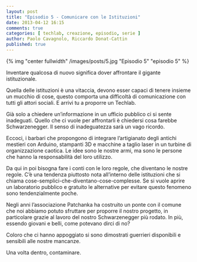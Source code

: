 ```yaml
---
layout: post
title: "Episodio 5 - Comunicare con le Istituzioni"
date: 2013-04-12 16:15
comments: true
categories: [ techlab, creazione, episodio, serie ]
author: Paolo Cavagnolo, Riccardo Donat-Cattin
published: true
---
```


{% img "center fullwidth" /images/posts/5.jpg "Episodio 5" "episodio 5" %}

Inventare qualcosa di nuovo significa dover affrontare il gigante istituzionale.

Quella delle istituzioni è una vitaccia, devono esser capaci di tenere insieme un mucchio di cose, questo comporta una difficoltà di comunicazione con tutti gli attori sociali. E arrivi tu a proporre un Techlab.

Già solo a chiedere un’informazione in un ufficio pubblico ci si sente inadeguati. Quello che ci vuole per affrontarli è chiedersi cosa farebbe Schwarzenegger. Il senso di inadeguatezza sarà un vago ricordo.

Eccoci, i barbari che propongono di integrare l’artigianato degli antichi mestieri con Arduino, stampanti 3D e macchine a taglio laser in un turbine di organizzazione caotica. Le idee sono le nostre armi, ma sono le persone che hanno la responsabilità del loro utilizzo.

Da qui in poi bisogna fare i conti con le loro regole, che diventano le nostre regole. C’è una tendenza piuttosto nota all’interno delle istituzioni che si chiama cose-semplici-che-diventano-cose-complesse. Se si vuole aprire un laboratorio pubblico e gratuito le alternative per evitare questo fenomeno sono tendenzialmente poche.

Negli anni l’associazione Patchanka ha costruito un ponte con il comune che noi abbiamo potuto sfruttare per proporre il nostro progetto, in particolare grazie al lavoro del nostro Schwarzenegger più rodato. In più, essendo giovani e belli,  come potevano dirci di no?

Coloro che ci hanno appoggiato si sono dimostrati guerrieri disponibili e sensibili alle nostre mancanze.

Una volta dentro, contaminare.
